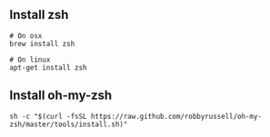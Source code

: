 ## Install zsh

```
# On osx
brew install zsh

# On linux
apt-get install zsh
```

## Install oh-my-zsh

```
sh -c "$(curl -fsSL https://raw.github.com/robbyrussell/oh-my-zsh/master/tools/install.sh)"
```
